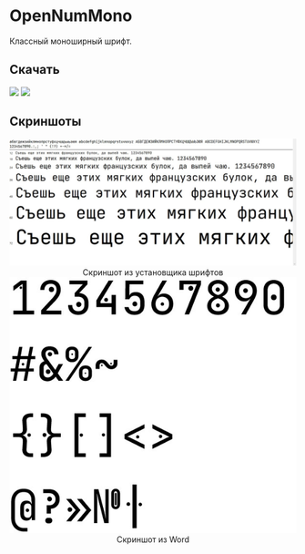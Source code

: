 # OpenNumMono
 Классный моноширный шрифт.
## Скачать
<a href="./OpenNum-mono.ttf"><img src="https://custom-icon-badges.herokuapp.com/badge/-Download .ttf-F25278?style=for-the-badge&logo=download&logoColor=white"/></a>
<a href="./OpenNum-mono.otf"><img src="https://custom-icon-badges.herokuapp.com/badge/-Download .otf-F25278?style=for-the-badge&logo=download&logoColor=white"/></a>
## Скриншоты
<p align="center">
    <img src="./images/screen1.jpg"/>
    Скриншот из установщика шрифтов
    <img src="./images/screen2.jpg"/>
    Скриншот из Word
</p>